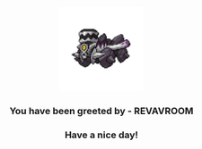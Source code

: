 <p align="center">
            <img src="https://raw.githubusercontent.com/PokeAPI/sprites/master/sprites/pokemon/966.png" width="150" height="150">
          </p>
          <h3 align="center">You have been greeted by - <b>REVAVROOM</b></h3>
          <h3 align="center">Have a nice day!</h3>
